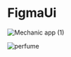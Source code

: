 # FigmaUi



![Mechanic app (1)](https://github.com/shirinvn/FigmaUi/assets/62846862/2e4fdd06-8670-4539-bc11-2d81511213a7)


![perfume](https://github.com/shirinvn/FigmaUi/assets/62846862/ff78605b-dcb1-4f7d-a160-b43e0772575b)
